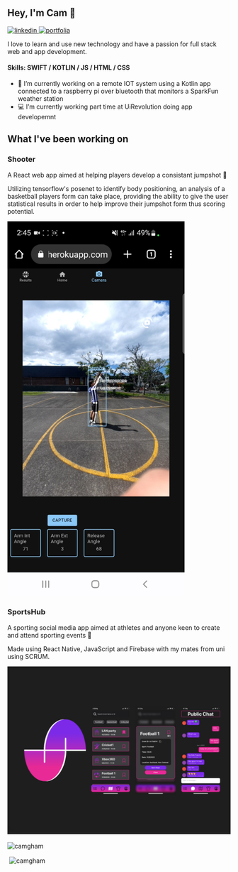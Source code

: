 ## Hey, I'm Cam 👋
<a href="https://www.linkedin.com/in/cameron-graham-611444241/">
  <picture>
    <source media="(prefers-color-scheme: dark)" srcset="https://cdn.simpleicons.org/linkedin/white">
    <source media="(prefers-color-scheme: light)" srcset="https://cdn.simpleicons.org/linkedin/black">
    <img src='https://cdn.simpleicons.org/linkedin/black' alt='linkedin' height='40'>
  </picture>
</a>
<a href="https://camgham.github.io/">
  <picture>
    <source media="(prefers-color-scheme: dark)" srcset="https://cdn.simpleicons.org/icloud/white">
    <source media="(prefers-color-scheme: light)" srcset="https://cdn.simpleicons.org/icloud/black">
    <img src='https://cdn.simpleicons.org/icloud/black' alt='portfolia' height='40'>
  </picture>
</a>


I love to learn and use new technology and have a passion for full stack web and app development.

#### Skills: SWIFT / KOTLIN / JS / HTML / CSS

- 🌱 I’m currently working on a remote IOT system using a Kotlin app connected to a raspberry pi over bluetooth that monitors a SparkFun weather station
- 💻 I’m currently working part time at UiRevolution doing app developemnt

## What I've been working on
### Shooter
A React web app aimed at helping players develop a consistant jumpshot 🏀

Utilizing tensorflow's posenet to identify body positioning, an analysis of a basketball players form can take place, providing the ability to give the user statistical results in order to help improve their jumpshot form thus scoring potential.

<img src="https://github.com/CamGham/CamGham/blob/main/Shooter.jpg" width="400">

### SportsHub
A sporting social media app aimed at athletes and anyone keen to create and attend sporting events 📆

Made using React Native, JavaScript and Firebase with my mates from uni using SCRUM.

<img src="https://github.com/CamGham/CamGham/blob/main/SportsHub.png" width="700">



<p><img align="center" src="https://github-readme-stats.vercel.app/api/top-langs?username=camgham&show_icons=true&theme=dark&locale=en&layout=compact" alt="camgham" /></p>

<p>&nbsp;<img align="center" src="https://github-readme-stats.vercel.app/api?username=camgham&show_icons=true&theme=dark&locale=en" alt="camgham" /></p>

